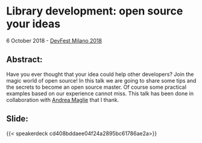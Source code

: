 # Library development: open source your ideas


6 October 2018 - [DevFest Milano 2018](https://devfestmilano18.firebaseapp.com/schedule?sessionId=library_development_open_source_your_ideas)

## Abstract:
Have you ever thought that your idea could help other developers? Join the magic world of open source! In this talk we are going to share some tips and the secrets to become an open source master. Of course some practical examples based on our experience cannot miss. This talk has been done in collaboration with [Andrea Maglie](http://www.linkedin.com/in/andreamaglie/) that I thank.

## Slide:
{{< speakerdeck cd408bddaee04f24a2895bc61786ae2a>}}

